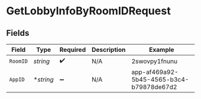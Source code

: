 # GetLobbyInfoByRoomIDRequest


## Fields

| Field                                    | Type                                     | Required                                 | Description                              | Example                                  |
| ---------------------------------------- | ---------------------------------------- | ---------------------------------------- | ---------------------------------------- | ---------------------------------------- |
| `RoomID`                                 | *string*                                 | :heavy_check_mark:                       | N/A                                      | 2swovpy1fnunu                            |
| `AppID`                                  | **string*                                | :heavy_minus_sign:                       | N/A                                      | app-af469a92-5b45-4565-b3c4-b79878de67d2 |